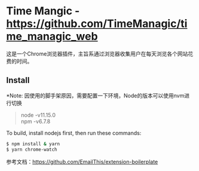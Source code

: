 Time Mangic - https://github.com/TimeManagic/time_managic_web
=============

这是一个Chrome浏览器插件，主旨系通过浏览器收集用户在每天浏览各个网站花费的时间。



Install
-----
*Note: 因使用的脚手架原因，需要配置一下环境，Node的版本可以使用nvm进行切换

> node -v11.15.0  <br>
> npm -v6.7.8

To build, install nodejs first, then run these commands:

```bash
$ npm install & yarn
$ yarn chrome-watch
```



参考文档：https://github.com/EmailThis/extension-boilerplate